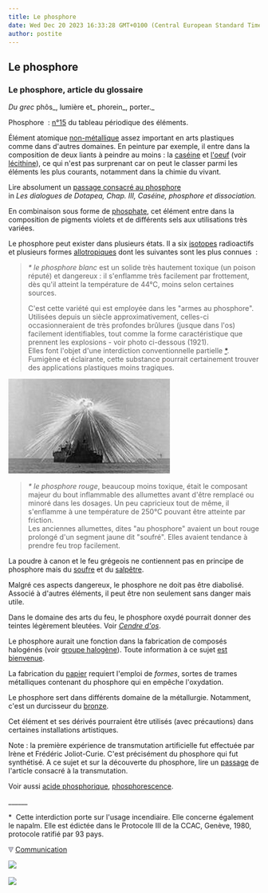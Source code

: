 ```yaml
---
title: Le phosphore
date: Wed Dec 20 2023 16:33:28 GMT+0100 (Central European Standard Time)
author: postite
---
```


## Le phosphore
### Le phosphore, article du glossaire
 _Du grec_ phôs_, lumière et_ phorein_, porter._

Phosphore  : [n°15](annexe1.html#p) du tableau périodique des éléments.

Élément atomique [non-métallique](nonmetaux.html) assez important en arts plastiques comme dans d'autres domaines. En peinture par exemple, il entre dans la composition de deux liants à peindre au moins : la [caséine](caseine.html) et [l'oeuf](oeuf.html) (voir [lécithine](lecithine.html)), ce qui n'est pas surprenant car on peut le classer parmi les éléments les plus courants, notamment dans la chimie du vivant.

Lire absolument un [passage consacré au phosphore](chap03caseine.html)  
in _Les dialogues de Dotapea, Chap. III, Caséine, phosphore et dissociation._

En combinaison sous forme de [phosphate](phosphate.html), cet élément entre dans la composition de pigments violets et de différents sels aux utilisations très variées.

Le phosphore peut exister dans plusieurs états. Il a six [isotopes](ion.html#isotopeinion) radioactifs et plusieurs formes [allotropiques](allotropie.html) dont les suivantes sont les plus connues  :

> _\* le phosphore blanc_ est un solide très hautement toxique (un poison réputé) et dangereux : il s'enflamme très facilement par frottement, dès qu'il atteint la température de 44°C, moins selon certaines sources.
> 
> C'est cette variété qui est employée dans les "armes au phosphore". Utilisées depuis un siècle approximativement, celles-ci occasionneraient de très profondes brûlures (jusque dans l'os) facilement identifiables, tout comme la forme caractéristique que prennent les explosions - voir photo ci-dessous (1921).  
> Elles font l'objet d'une interdiction conventionnelle partielle [\*](phosphore.html#note1).  
> Fumigène et éclairante, cette substance pourrait certainement trouver des applications plastiques moins tragiques.

![](images/bombeauphosphore.jpg)

> _\* le phosphore rouge_, beaucoup moins toxique, était le composant majeur du bout inflammable des allumettes avant d'être remplacé ou minoré dans les dosages. Un peu capricieux tout de même, il s'enflamme à une température de 250°C pouvant être atteinte par friction.  
> Les anciennes allumettes, dites "au phosphore" avaient un bout rouge prolongé d'un segment jaune dit "soufré". Elles avaient tendance à prendre feu trop facilement.

La poudre à canon et le feu grégeois ne contiennent pas en principe de phosphore mais du [soufre](soufre.html) et du [salpêtre](salpetre.html).

Malgré ces aspects dangereux, le phosphore ne doit pas être diabolisé. Associé à d'autres éléments, il peut être non seulement sans danger mais utile.

Dans le domaine des arts du feu, le phosphore oxydé pourrait donner des teintes légèrement bleutées. Voir _[Cendre d'os](cendredos.html)_.

Le phosphore aurait une fonction dans la fabrication de composés halogénés (voir [groupe halogène](annexe1.html#halogene)). Toute information à ce sujet [est bienvenue](ecrire.html).

La fabrication du [papier](papier.html) requiert l'emploi de _formes_, sortes de trames métalliques contenant du phosphore qui en empêche l'oxydation.

Le phosphore sert dans différents domaine de la métallurgie. Notamment, c'est un durcisseur du [bronze](bronze2.html).

Cet élément et ses dérivés pourraient être utilisés (avec précautions) dans certaines installations artistiques.

Note : la première expérience de transmutation artificielle fut effectuée par Irène et Frédéric Joliot-Curie. C'est précisément du phosphore qui fut synthétisé. A ce sujet et sur la découverte du phosphore, lire un [passage](transmutation.html#aluminiumphosphore) de l'article consacré à la transmutation.

Voir aussi [acide phosphorique](phosphore.html#phosphoriqueacide), [phosphorescence](phosphofluo.html).

\_\_\_\_\_\_

\*  Cette interdiction porte sur l'usage incendiaire. Elle concerne également le napalm. Elle est édictée dans le Protocole III de la CCAC, Genève, 1980, protocole ratifié par 93 pays.



![](images/flechebas.gif) [Communication](http://www.artrealite.com/annonceurs.htm) 

[![](https://cbonvin.fr/sites/regie.artrealite.com/visuels/campagne1.png)](index-2.html#20131014)

![](https://cbonvin.fr/sites/regie.artrealite.com/visuels/campagne2.png)